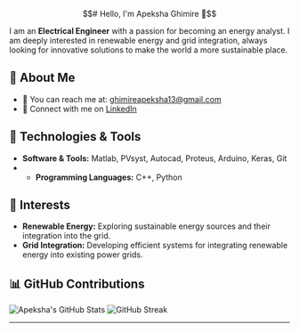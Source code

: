 $$# Hello, I'm Apeksha Ghimire 👋$$

I am an **Electrical Engineer** with a passion for becoming an energy analyst. I am deeply interested in renewable energy and grid integration, always looking for innovative solutions to make the world a more sustainable place.

## 💬 About Me
- 📧 You can reach me at: [ghimireapeksha13@gmail.com](mailto:ghimireapeksha13@gmail.com)
- 🔗 Connect with me on [LinkedIn](https://www.linkedin.com/in/apeksha-ghimire-2b30b51a1/)

## 🔧 Technologies & Tools
- **Software & Tools:** Matlab, PVsyst, Autocad, Proteus, Arduino, Keras, Git
- - **Programming Languages:** C++, Python

## 🌱 Interests
- **Renewable Energy:** Exploring sustainable energy sources and their integration into the grid.
- **Grid Integration:** Developing efficient systems for integrating renewable energy into existing power grids.

## 📊 GitHub Contributions
![Apeksha's GitHub Stats](https://github-readme-stats.vercel.app/api?username=Apeksha-113&show_icons=true&theme=radical)
![GitHub Streak](https://github-readme-streak-stats.herokuapp.com/?user=Apeksha-113&theme=radical)


---


